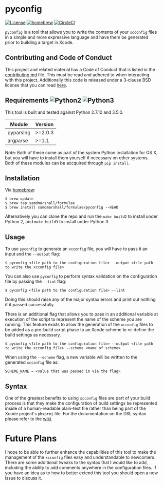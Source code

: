 pyconfig
========

[![License](https://img.shields.io/badge/License-3--Clause%20BSD-blue.svg)](./LICENSE)
[![homebrew](https://img.shields.io/badge/homebrew-HEAD-orange.svg)](https://github.com/samdmarshall/homebrew-formulae)
[![CircleCI](https://img.shields.io/circleci/project/samdmarshall/pyconfig.svg)](https://circleci.com/gh/samdmarshall/pyconfig)
<!-- [![CircleCI](https://circleci.com/gh/samdmarshall/pyconfig.svg?style=svg)](https://circleci.com/gh/samdmarshall/pyconfig) -->

`pyconfig` is a tool that allows you to write the contents of your `xcconfig` files in a simple and more expressive language and have them be generated prior to building a target in Xcode. 


## Contributing and Code of Conduct
This project and related material has a Code of Conduct that is listed in the [contributing.md](./contributing.md) file. This must be read and adhered to when interacting with this project. Additionally this code is released under a 3-clause BSD license that you can read [here](./LICENSE).


## Requirements ![Python2](https://img.shields.io/badge/Python2-2.7.10-brightgreen.svg) ![Python3](https://img.shields.io/badge/Python3-3.5.0-brightgreen.svg)
This tool is built and tested against Python 2.7.10 and 3.5.0. 

   Module | Version
----------|--------
pyparsing | >=2.0.3
 argparse | >=1.1

Note: Both of these come as part of the system Python installation for OS X, but you will have to install them yourself if necessary on other systems. Both of these modules can be accquired through `pip install`.


## Installation
Via [homebrew](http://brew.sh):

	$ brew update
	$ brew tap samdmarshall/formulae
	$ brew install samdmarshall/formulae/pyconfig --HEAD

Alternatively you can clone the repo and run the `make build2` to install under Python 2, and `make build3` to install under Python 3.

## Usage
To use `pyconfig` to generate an `xcconfig` file, you will have to pass it an input and the `--output` flag:

	$ pyconfig <file path to the configuration file> --output <file path to write the xcconfig file>

You can also use `pyconfig` to perform syntax validation on the configuration file by passing the `--lint` flag:

	$ pyconfig <file path to the configuration file> --lint

Doing this should raise any of the major syntax errors and print out nothing if it passed successfully.

There is an additional flag that allows you to pass in an additional variable at execution of the script to represent the name of the scheme you are running. This feature exists to allow the generation of the `xcconfig` files to be added as a pre-build script phase to an Xcode scheme to re-define the build settings as necessary.

	$ pyconfig <file path to the configuration file> --output <file path to write the xcconfig file> --scheme <name of scheme>

When using the `--scheme` flag, a new variable will be written to the generated `xcconfig` file as:

	SCHEME_NAME = <value that was passed in via the flag>


## Syntax
One of the greatest benefits to using `xcconfig` files are part of your build process is that they make the configuration of build settings be represented inside of a human-readable plain-text file rather than being part of the Xcode project's `pbxproj` file. For the documentation on the DSL syntax please refer to the [wiki](../../wiki).

# Future Plans
I hope to be able to further enhance the capabilities of this tool to make the management of the `xcconfig` files easy and understandable to newcomers. There are some additional tweaks to the syntax that I would like to add, including the ability to add comments anywhere in the configuration files. If you have an idea as to how to better extend this tool you should open a new issue to discuss it.

